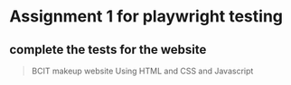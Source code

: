 # Assignment 1 for playwright testing 
## complete the tests for the website 
> BCIT makeup website 
> Using HTML and CSS and Javascript 
